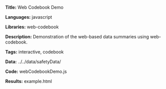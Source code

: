 **Title:** Web Codebook Demo

**Languages:** javascript

**Libraries:** web-codebook

**Description:** Demonstration of the web-based data summaries using web-codebook.

**Tags:** interactive, codebook

**Data:** ../../data/safetyData/

**Code:** webCodebookDemo.js

**Results:** example.html

[comment]: <> (---END OF HEADER---)
